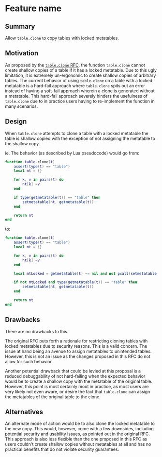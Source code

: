 # Feature name

## Summary

Allow `table.clone` to copy tables with locked metatables.

## Motivation

As proposed by the [`table.clone` RFC](function-table-clone.md), the function `table.clone` cannot create shallow copies of a table if it has a locked metatable.
Due to this ugly limitation, it is extremely un-ergonomic to create shallow copies of arbitrary tables.
The current behavior of using `table.clone` on a table with a locked metatable is a hard-fail approach where `table.clone` spits out an error instead of having a soft-fail approach wherein a clone is generated without a metatable.
This hard-fail approach severely hinders the usefulness of `table.clone` due to in practice users having to re-implement the function in many scenarios.

## Design

When `table.clone` attempts to clone a table with a locked metatable the table is shallow copied with the exception of not assigning the metatable to the shallow copy.

ie. The behavior (as described by Lua pseudocode) would go from:

```lua
function table.clone(t)
	assert(type(t) == "table")
	local nt = {}

	for k, v in pairs(t) do
		nt[k] =v
	end

	if type(getmetatable(t)) == "table" then
		setmetatable(nt, getmetatable(t))
	end

	return nt
end
```

to:

```lua
function table.clone(t)
	assert(type(t) == "table")
	local nt = {}

	for k, v in pairs(t) do
		nt[k] =v
	end

	local mtLocked = getmetatable(t) ~= nil and not pcall(setmetatable, t, getmetatable(t))

	if not mtLocked and type(getmetatable(t)) == "table" then
		setmetatable(nt, getmetatable(t))
	end

	return nt
end
```

## Drawbacks

There are no drawbacks to this.

The original RFC puts forth a rationale for restricting cloning tables with locked metatables due to security reasons.
This is a valid concern. The issue at hand being an avenue to assign metatables to unintended tables.
However, this is not an issue as the changes proposed in this RFC do not allow for such behavior.

Another potential drawback that could be levied at this proposal is a reduced debuggability of not hard-failing when the expected behavior would be to create a shallow copy with the metatable of the original table.
However, this point is most certainly moot in practice, as most users are very likely not even aware, or desire the fact that `table.clone` can assign the metatables of the original table to the clone.

## Alternatives

An alternate mode of action would be to also clone the locked metatable to the new copy.
This would, however, come with a few downsides, including potential security and usability issues, as pointed out in the original RFC.
This approach is also less flexible than the one proposed in this RFC as users couldn't create shallow copies without metatables at all and has no practical benefits that do not violate security guarantees.
